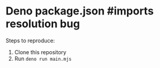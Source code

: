 # Deno package.json #imports resolution bug

Steps to reproduce:

1. Clone this repository
2. Run `deno run main.mjs`
